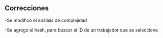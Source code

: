 **Correcciones**
-------------------------------

-Se modificó el análisis de complejidad

-Se agrego el hash, para buscar el ID de un trabajador que se seleccione
